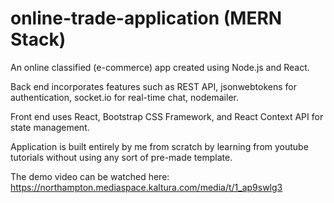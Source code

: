 # online-trade-application (MERN Stack)

An online classified (e-commerce) app created using Node.js and React.  

Back end incorporates features such as REST API, jsonwebtokens for authentication, socket.io for real-time chat, nodemailer.

Front end uses React, Bootstrap CSS Framework, and React Context API for state management.

Application is built entirely by me from scratch by learning from youtube tutorials without using any sort of pre-made template. 

The demo video can be watched here: https://northampton.mediaspace.kaltura.com/media/t/1_ap9swlg3
